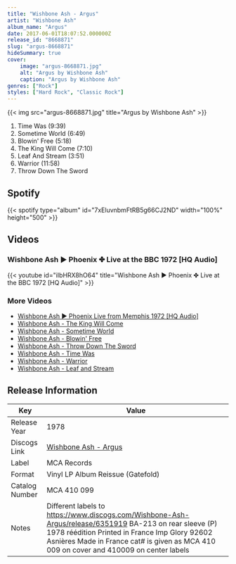 ```yaml
---
title: "Wishbone Ash - Argus"
artist: "Wishbone Ash"
album_name: "Argus"
date: 2017-06-01T18:07:52.000000Z
release_id: "8668871"
slug: "argus-8668871"
hideSummary: true
cover:
    image: "argus-8668871.jpg"
    alt: "Argus by Wishbone Ash"
    caption: "Argus by Wishbone Ash"
genres: ["Rock"]
styles: ["Hard Rock", "Classic Rock"]
---
```


{{< img src="argus-8668871.jpg" title="Argus by Wishbone Ash" >}}

<!-- section break -->

1. Time Was (9:39)
2. Sometime World (6:49)
3. Blowin' Free (5:18)
4. The King Will Come (7:10)
5. Leaf And Stream (3:51)
6. Warrior  (11:58)
7. Throw Down The Sword

<!-- section break -->


## Spotify
{{< spotify type="album" id="7xEluvnbmFtRB5g66CJ2ND" width="100%" height="500" >}}



## Videos
### Wishbone Ash ► Phoenix ✤ Live at the BBC 1972 [HQ Audio]
{{< youtube id="iIbHRX8hO64" title="Wishbone Ash ► Phoenix ✤ Live at the BBC 1972 [HQ Audio]" >}}<br>

### More Videos

- [Wishbone Ash ► Phoenix  Live from Memphis 1972 [HQ Audio]](https://www.youtube.com/watch?v=YXV7vdpqwFA)
- [Wishbone Ash - The King Will Come](https://www.youtube.com/watch?v=Tna0Mmu1XlI)
- [Wishbone Ash - Sometime World](https://www.youtube.com/watch?v=kvLVSPPLZZY)
- [Wishbone Ash - Blowin' Free](https://www.youtube.com/watch?v=mUolWNHxRiM)
- [Wishbone Ash - Throw Down The Sword](https://www.youtube.com/watch?v=LByiVlc6czA)
- [Wishbone Ash - Time Was](https://www.youtube.com/watch?v=SjIvjmJQJYE)
- [Wishbone Ash - Warrior](https://www.youtube.com/watch?v=U5X_Dd_6Czk)
- [Wishbone Ash - Leaf and Stream](https://www.youtube.com/watch?v=ZB6fCuxGvAw)


## Release Information
|  Key           | Value                                                |
| ---------------| ---------------------------------------------------- |
| Release Year   | 1978                                   |
| Discogs Link   | [Wishbone Ash - Argus](https://www.discogs.com/release/8668871-Wishbone-Ash-Argus) |
| Label          | MCA Records |
| Format         | Vinyl LP Album Reissue (Gatefold) |
| Catalog Number | MCA 410 099 |
| Notes | Different labels to https://www.discogs.com/Wishbone-Ash-Argus/release/6351919 BA-213 on rear sleeve (P) 1978 réédition Printed in France Imp Glory 92602 Asnières Made in France  cat# is given as MCA 410 009 on cover and 410009 on center labels |